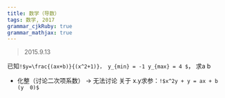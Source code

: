 ```yaml
---
title: 数学（导数）
tags: 数学, 2017
grammar_cjkRuby: true
grammar_mathjax: true
---
```


> 2015.9.13

已知`!$y=\frac{(ax+b)}{(x^2+1)}， y_{min} = -1 y_{max} = 4 $`， 求a b

*  化整（讨论二次项系数） -> 无法讨论
关于 x.y求参：`!$x^2y + y = ax + b (y  0)$`